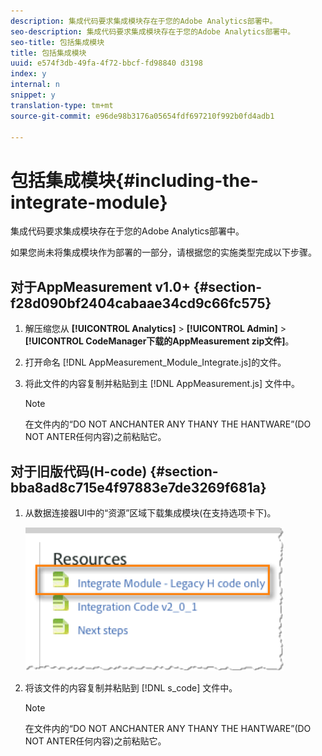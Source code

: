 ```yaml
---
description: 集成代码要求集成模块存在于您的Adobe Analytics部署中。
seo-description: 集成代码要求集成模块存在于您的Adobe Analytics部署中。
seo-title: 包括集成模块
title: 包括集成模块
uuid: e574f3db-49fa-4f72-bbcf-fd98840 d3198
index: y
internal: n
snippet: y
translation-type: tm+mt
source-git-commit: e96de98b3176a05654fdf697210f992b0fd4adb1

---
```



# 包括集成模块{#including-the-integrate-module}

集成代码要求集成模块存在于您的Adobe Analytics部署中。

如果您尚未将集成模块作为部署的一部分，请根据您的实施类型完成以下步骤。

## 对于AppMeasurement v1.0+ {#section-f28d090bf2404cabaae34cd9c66fc575}

1. 解压缩您从 **[!UICONTROL Analytics]** &gt; **[!UICONTROL Admin]** &gt; **[!UICONTROL CodeManager下载的AppMeasurement zip文件]**。

1. 打开命名 [!DNL AppMeasurement_Module_Integrate.js]的文件。
1. 将此文件的内容复制并粘贴到主 [!DNL AppMeasurement.js] 文件中。

   >[!NOTE]
   >
   >在文件内的“DO NOT ANCHANTER ANY THANY THE HANTWARE”(DO NOT ANTER任何内容)之前粘贴它。

## 对于旧版代码(H-code) {#section-bba8ad8c715e4f97883e7de3269f681a}

1. 从数据连接器UI中的“资源”区域下载集成模块(在支持选项卡下)。

   ![](assets/h_code.png)

1. 将该文件的内容复制并粘贴到 [!DNL s_code] 文件中。

   >[!NOTE]
   >
   >在文件内的“DO NOT ANCHANTER ANY THANY THE HANTWARE”(DO NOT ANTER任何内容)之前粘贴它。

